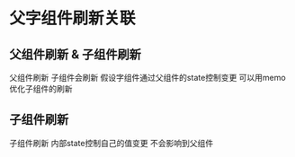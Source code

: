 # 父字组件刷新关联

## 父组件刷新 & 子组件刷新

  父组件刷新 子组件会刷新
  假设字组件通过父组件的state控制变更 可以用memo优化子组件的刷新

## 子组件刷新

  子组件刷新 内部state控制自己的值变更 不会影响到父组件
